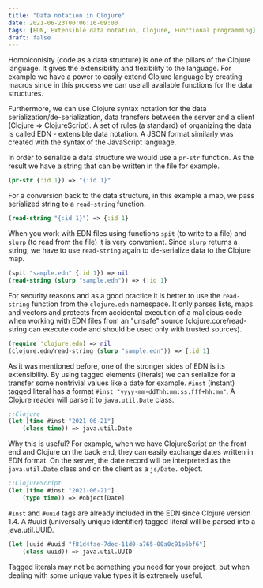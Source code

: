 ```yaml
---
title: "Data notation in Clojure"
date: 2021-06-23T00:06:16-09:00
tags: [EDN, Extensible data notation, Clojure, Functional programming]
draft: false
---
```


Homoiconisity (code as a data structure) is one of the pillars of the Clojure language. It gives the extensibility and flexibility to the language.  For example we have a power to easily extend Clojure language by creating macros since in this process we can use all available functions for the data structures. 

Furthermore, we can use Clojure syntax notation for the data serialization/de-serialization, data transfers between the server and a client (Clojure => ClojureScript). A set of rules (a standard) of organizing the data is called EDN - extensible data notation.  A JSON format similarly was created with the syntax of the JavaScript language.

In order to serialize a data structure we would use a `pr-str` function. As the result we have a string that can be written in the file for example. 
```clojure
(pr-str {:id 1}) => "{:id 1}" 
```

For a conversion back to the data structure, in this example a map, we pass serialized string to a `read-string` function.
```clojure
(read-string "{:id 1}") => {:id 1}
```

When you work with EDN files using functions `spit` (to write to a file) and `slurp` (to read from the file) it is very convenient. Since `slurp` returns a string, we have to use `read-string` again to de-serialize data to the Clojure map.
```clojure
(spit "sample.edn" {:id 1}) => nil
(read-string (slurp "sample.edn")) => {:id 1}
```

For security reasons and as a good practice it is better to use the `read-string` function from the `clojure.edn` namespace. It only parses lists, maps and vectors and protects from accidental execution of a malicious code when working with EDN files from an "unsafe" source (clojure.core/read-string can execute code and should be used only with trusted sources).
```clojure
(require 'clojure.edn) => nil
(clojure.edn/read-string (slurp "sample.edn")) => {:id 1}
```

As it was mentioned before, one of the stronger sides of EDN is its extensibility. By using tagged elements (literals) we can serialize for a transfer some nontrivial values like a date for example. `#inst` (instant) tagged literal has a format `#inst "yyyy-mm-ddThh:mm:ss.fff+hh:mm"`. A Clojure reader will parse it to `java.util.Date` class.
```clojure
;;Clojure
(let [time #inst "2021-06-21"]
	(class time)) => java.util.Date
```
Why this is useful? For example, when we have ClojureScript on the front end and Clojure on the back end, they can easily exchange dates written in EDN format. On the server, the date record will be interpreted as the `java.util.Date` class and on the client as a `js/Date.` object.
```clojure
;;ClojureScript
(let [time #inst "2021-06-21"]
	(type time)) => #object[Date]
```
`#inst` and `#uuid` tags are already included in the EDN since Clojure version 1.4. A #uuid (universally unique identifier) tagged literal will be parsed into a java.util.UUID.
```clojure
(let [uuid #uuid "f81d4fae-7dec-11d0-a765-00a0c91e6bf6"]
	(class uuid)) => java.util.UUID
```

Tagged literals may not be something you need for your project, but when dealing with some unique value types it is extremely useful.